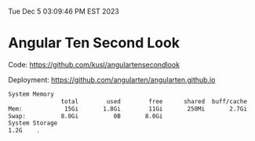 Tue Dec  5 03:09:46 PM EST 2023

# Angular Ten Second Look

Code: https://github.com/kusl/angulartensecondlook

Deployment: https://github.com/angularten/angularten.github.io

```bash
System Memory
               total        used        free      shared  buff/cache   available
Mem:            15Gi       1.8Gi        11Gi       250Mi       2.7Gi        13Gi
Swap:          8.0Gi          0B       8.0Gi
System Storage
1.2G	.
